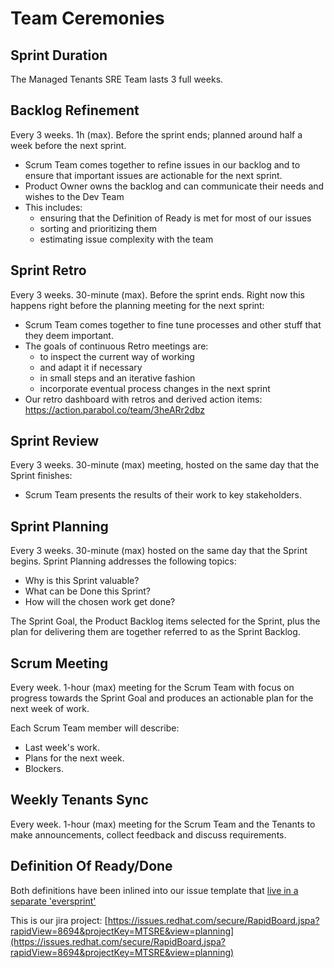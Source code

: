 # Team Ceremonies

## Sprint Duration

The Managed Tenants SRE Team lasts 3 full weeks.

## Backlog Refinement

Every 3 weeks. 1h (max). Before the sprint ends; planned around half a week
before the next sprint.

* Scrum Team comes together to refine issues in our backlog and to ensure that
  important issues are actionable for the next sprint.
* Product Owner owns the backlog and can communicate their needs and wishes to the Dev Team
* This includes:
  * ensuring that the Definition of Ready is met for most of our issues
  * sorting and prioritizing them
  * estimating issue complexity with the team

## Sprint Retro

Every 3 weeks. 30-minute (max). Before the sprint ends. Right now this
happens right before the planning meeting for the next sprint:

* Scrum Team comes together to fine tune processes and other stuff that they deem important.
* The goals of continuous Retro meetings are:
  * to inspect the current way of working
  * and adapt it if necessary
  * in small steps and an iterative fashion
  * incorporate eventual process changes in the next sprint
* Our retro dashboard with retros and derived action items: <https://action.parabol.co/team/3heARr2dbz>

## Sprint Review

Every 3 weeks. 30-minute (max) meeting, hosted on the same day that the Sprint
finishes:

* Scrum Team presents the results of their work to key stakeholders.

## Sprint Planning

Every 3 weeks. 30-minute (max) hosted on the same day that the Sprint begins.
Sprint Planning addresses the following topics:

* Why is this Sprint valuable?
* What can be Done this Sprint?
* How will the chosen work get done?

The Sprint Goal, the Product Backlog items selected for the Sprint, plus the
plan for delivering them are together referred to as the Sprint Backlog.

## Scrum Meeting

Every week. 1-hour (max) meeting for the Scrum Team with focus on progress
towards the Sprint Goal and produces an actionable plan for the next week of
work.

Each Scrum Team member will describe:

* Last week's work.
* Plans for the next week.
* Blockers.

## Weekly Tenants Sync

Every week. 1-hour (max) meeting for the Scrum Team and the Tenants to make
announcements, collect feedback and discuss requirements.

## Definition Of Ready/Done

Both definitions have been inlined into our issue template that [live in a separate 'eversprint'](https://issues.redhat.com/browse/MTSRE-61?jql=sprint%20%3D%2025038)

This is our jira project: [https://issues.redhat.com/secure/RapidBoard.jspa?rapidView=8694&projectKey=MTSRE&view=planning](https://issues.redhat.com/secure/RapidBoard.jspa?rapidView=8694&projectKey=MTSRE&view=planning)

